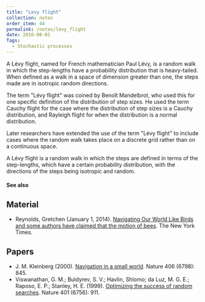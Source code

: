 ```yaml
---
title: "Levy flight"
collection: notes
order_item: 44
permalink: /notes/levy_flight
date: 2016-06-01
Tags:
  - Stochastic processes
---
```


A Lévy flight, named for French mathematician Paul Lévy, is a random walk in which the step-lengths have a probability distribution that is heavy-tailed. When defined as a walk in a space of dimension greater than one, the steps made are in isotropic random directions.

The term "Lévy flight" was coined by Benoît Mandelbrot, who used this for one specific definition of the distribution of step sizes. He used the term Cauchy flight for the case where the distribution of step sizes is a Cauchy distribution, and Rayleigh flight for when the distribution is a normal distribution.

Later researchers have extended the use of the term "Lévy flight" to include cases where the random walk takes place on a discrete grid rather than on a continuous space.

A Lévy flight is a random walk in which the steps are defined in terms of the step-lengths, which have a certain probability distribution, with the directions of the steps being isotropic and random.


#### See also



## Material
* Reynolds, Gretchen (January 1, 2014). [Navigating Our World Like Birds and some authors have claimed that the motion of bees](http://well.blogs.nytimes.com/2014/01/01/navigating-our-world-like-birds-and-bees/). The New York Times.


## Papers
* J. M. Kleinberg (2000). [Navigation in a small world](http://www.nature.com/nature/journal/v406/n6798/full/406845a0.html). Nature 406 (6798): 845.
* Viswanathan, G. M.; Buldyrev, S. V.; Havlin, Shlomo; da Luz, M. G. E.; Raposo, E. P.; Stanley, H. E. (1999). [Optimizing the success of random searches](http://www.nature.com/nature/journal/v401/n6756/abs/401911a0.html). Nature 401 (6756): 911.




